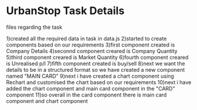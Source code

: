 # UrbanStop Task Details
files regarding the task

1)created all the required data in task in data.js
2)started to create components based on our requirements
3)first component created is Company Details
4)seconnd component creared is Company Quantity
5)third component creared is Market Quantity
6)fourth component creared is Unrealised p/l
7)fifth component created is buy/sell
8)next we want the details to be in a structured format so we have created a new component named "MAIN CARD"
9)next i have created a chart component using Rechart and customised the chart based on our requirements
10)next i have added the chart component and main card component in the "CARD" component 
11)so overall in the card component there is main card component and chart component 

